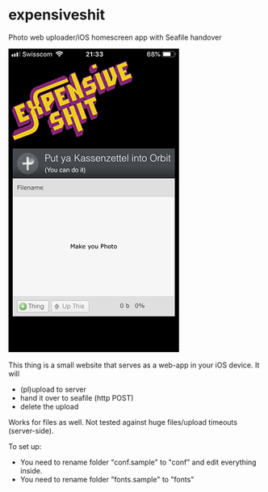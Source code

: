 # expensiveshit
Photo web uploader/iOS homescreen app with Seafile handover

![Screenshot](/HOME/httpdocs/bilder/core/screen_small.png?raw=true "Screen")

This thing is a small website that serves as a web-app in your iOS device.
It will 
- (pl)upload to server
- hand it over to seafile (http POST)
- delete the upload

Works for files as well.
Not tested against huge files/upload timeouts (server-side).

To set up:
- You need to rename folder "conf.sample" to "conf" and edit everything inside.
- You need to rename folder "fonts.sample" to "fonts"
